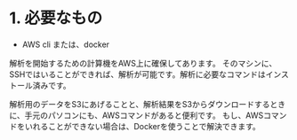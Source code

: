 # 1. 必要なもの

- AWS cli または、docker

解析を開始するための計算機をAWS上に確保してあります。
そのマシンに、SSHではいることができれば、解析が可能です。解析に必要なコマンドはインストール済みです。

解析用のデータをS3にあげることと、解析結果をS3からダウンロードするときに、手元のパソコンにも、AWSコマンドがあると便利です。
もし、AWSコマンドをいれることができない場合は、Dockerを使うことで解決できます。

